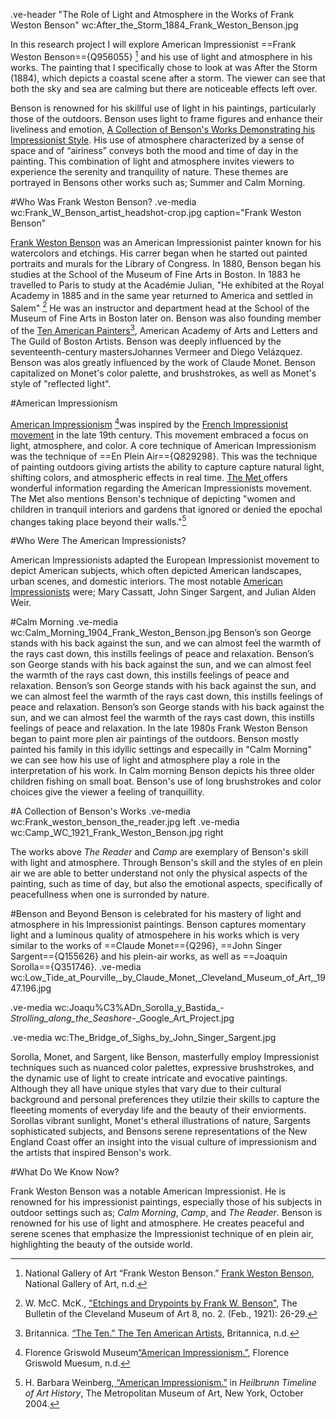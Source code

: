 .ve-header "The Role of Light and Atmosphere in the Works of Frank Weston Benson" wc:After_the_Storm_1884_Frank_Weston_Benson.jpg

In this research project I will explore American Impressionist ==Frank Weston Benson=={Q956055} [^1] and his use of light and atmosphere in his works. The painting that I specifically chose to look at was After the Storm (1884), which depicts a coastal scene after a storm. The viewer can see that both the sky and sea are calming but there are noticeable effects left over. 

Benson is renowned for his skillful use of light in his paintings, particularly those of the outdoors. Benson uses light to frame figures and enhance their liveliness and emotion, [A Collection of Benson's Works Demonstrating his Impressionist Style](https://www.youtube.com/watch?v=zisXUpQ-tfA). His use of atmosphere characterized by a sense of space and of “airiness” conveys both the mood and time of day in the painting. This combination of light and atmosphere invites viewers to experience the serenity and tranquility of nature. These themes are portrayed in Bensons other works such as; Summer and Calm Morning.

#Who Was Frank Weston Benson?
.ve-media wc:Frank_W_Benson_artist_headshot-crop.jpg caption="Frank Weston Benson"

[Frank Weston Benson](https://en.wikipedia.org/wiki/Frank_Weston_Benson) was an American Impressionist painter known for his watercolors and etchings. His carrer began when he started out painted portraits and murals for the Library of Congress. In 1880, Benson began his studies at the School of the Museum of Fine Arts in Boston. In 1883 he travelled to Paris to study at the Académie Julian, "He exhibited at the Royal Academy in 1885 and in the same year returned to America and settled in Salem" [^2] He was an instructor and department head at the School of the Museum of Fine Arts in Boston later on. Benson was also founding member of the [Ten American Painters](https://en.wikipedia.org/wiki/Ten_American_Painters)[^3], American Academy of Arts and Letters and The Guild of Boston Artists. Benson was deeply influenced by the seventeenth-century mastersJohannes Vermeer and Diego Velázquez. Benson was alos greatly influenced by the work of Claude Monet. Benson capitalized on Monet's color palette, and brushstrokes, as well as Monet's style of "reflected light". 


#American Impressionism

[American Impressionism](https://www.youtube.com/watch?v=HTOO-ukvs4g) [^4]was inspired by the [French Impressionist movement](https://www.tate.org.uk/art/art-terms/i/impressionism#:~:text=Impressionism%20developed%20in%20France%20in,and%20scenes%20of%20everyday%20life) in the late 19th century. This movement embraced a focus on light, atmosphere, and color. A core technique of American Impressionism was the technique of ==En Plein Air=={Q829298}. This was the technique of painting outdoors giving artists the ability to capture capture natural light, shifting colors, and atmospheric effects in real time. [The Met ](https://www.metmuseum.org/toah/hd/aimp/hd_aimp.htm) offers  wonderful information regarding the American Impressionists movement. The Met also mentions Benson's technique of  depicting "women and children in tranquil interiors and gardens that ignored or denied the epochal changes taking place beyond their walls."[^5]

#Who Were The American Impressionists?

American Impressionists adapted the European Impressionist movement to depict American subjects, which often depicted American landscapes, urban scenes, and domestic interiors. The most notable [American Impressionists](https://en.wikipedia.org/wiki/American_Impressionism#Notable_American_impressionists) were; Mary Cassatt, John Singer Sargent, and Julian Alden Weir. 

#Calm Morning
.ve-media wc:Calm_Morning_1904_Frank_Weston_Benson.jpg
Benson’s son George stands with his back against the sun, and we can almost feel the warmth of the rays cast down, this instills feelings of peace and relaxation. Benson’s son George stands with his back against the sun, and we can almost feel the warmth of the rays cast down, this instills feelings of peace and relaxation. Benson’s son George stands with his back against the sun, and we can almost feel the warmth of the rays cast down, this instills feelings of peace and relaxation. Benson’s son George stands with his back against the sun, and we can almost feel the warmth of the rays cast down, this instills feelings of peace and relaxation. In the late 1980s Frank Weston Benson began to paint more plen air paintings of the outdoors. Benson mostly painted his family in this idyllic settings and especailly in "Calm Morning" we can see how his use of light and atmosphere play a role in the interpretation of his work. In Calm morning Benson depicts his three older children fishing on small boat. Benson's use of long brushstrokes and color choices give the viewer a feeling of tranquillity. 

#A Collection of Benson's Works
.ve-media wc:Frank_weston_benson_the_reader.jpg left
.ve-media wc:Camp_WC_1921_Frank_Weston_Benson.jpg right

The works above *The Reader* and *Camp* are exemplary of Benson's skill with light and atmosphere. Through Benson's skill and the styles of en plein air we are able to better understand not only the physical aspects of the painting, such as time of day, but also the emotional aspects, specifically of peacefullness when one is surronded by nature. 


#Benson and Beyond 
Benson is celebrated for his mastery of light and atmosphere in his Impressionist paintings. Benson captures momentary light and a luminous quality of atmospehere in his works which is very similar to the works of ==Claude Monet=={Q296}, ==John Singer Sargent=={Q155626} and his plein-air works, as well as ==Joaquin Sorolla=={Q351746}. 
.ve-media wc:Low_Tide_at_Pourville,_by_Claude_Monet,_Cleveland_Museum_of_Art,_1947.196.jpg   

.ve-media wc:Joaqu%C3%ADn_Sorolla_y_Bastida_-_Strolling_along_the_Seashore_-_Google_Art_Project.jpg 

.ve-media wc:The_Bridge_of_Sighs_by_John_Singer_Sargent.jpg


Sorolla, Monet, and Sargent, like Benson, masterfully employ Impressionist techniques such as nuanced color palettes, expressive brushstrokes, and the dynamic use of light to create intricate and evocative paintings.  Although they all have unique styles that vary due to their cultural background and personal preferences they utilzie their skills to capture the fleeeting moments of everyday life and the beauty of their enviorments. Sorollas vibrant sunlight, Monet's etheral illustrations of nature, Sargents sophisticated subjects, and Bensons serene representations of the New England Coast offer an insight into the visual culture of impressionism and the artists that  inspired Benson's work. 

#What Do We Know Now?

Frank Weston Benson was a notable American Impressionist. He is renowned for his impressionist paintings, especially those of his subjects in outdoor settings such as; *Calm Morning*, *Camp*, and *The Reader*. Benson is renowned for his use of light and atmosphere. He creates peaceful and serene scenes that emphasize the Impressionist technique of en plein air, highlighting the beauty of the outside world. 

[^1]: National Gallery of Art “Frank Weston Benson.” [Frank Weston Benson](https://www.nga.gov/collection/artist-info.949.html), National Gallery of Art, n.d.

[^2]:  W. McC. McK., ["Etchings and Drypoints by Frank W. Benson"](https://www.jstor.org/stable/25136451), The Bulletin of the Cleveland Museum of Art 8, no. 2. (Feb., 1921): 26-29.

[^3]: Britannica. [“The Ten.” The Ten American Artists](https://www.britannica.com/art/the-Ten), Britannica, n.d.

[^4]: Florence Griswold Museum[“American Impressionism.”](https://florencegriswoldmuseum.org/collections/online/fox-chase/fox-chase-american-impressionism/), Florence Griswold Muesum, n.d. 

[^5]: H. Barbara Weinberg,[ “American Impressionism.”]( https://www.metmuseum.org/toah/hd/aimp/hd_aimp.htm)
 in *Heilbrunn Timeline of Art History*, The Metropolitan Museum of Art, New York, October 2004.



